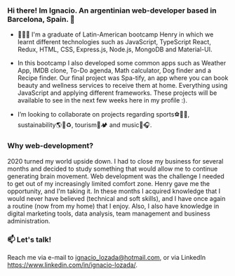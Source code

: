 ### Hi there! Im Ignacio. An argentinian web-developer based in Barcelona, Spain. 👋

-   👨🏽‍💻 I'm a graduate of Latin-American bootcamp Henry in which we learnt different technologies such as JavaScript, TypeScript React, Redux, HTML, CSS, Express.js, Node.js, MongoDB and Material-UI. 
- In this bootcamp I also developed some common apps such as Weather App, IMDB clone, To-Do agenda, Math calculator, Dog finder and a Recipe finder. Our final project was Spa-tify, an app where you can book beauty and wellness services to receive them at home. Everything using JavaScript and applying different frameworks. These projects will be available to see in the next few weeks here in my profile :).

- I’m looking to collaborate on projects regarding sports⚽🏉🏀, sustainability🌎🌱♻️, tourism🏨🏕️  and music🎸🎧. 

### Why web-development?
  2020 turned my world upside down. I had to close my business for several months and decided to study something that would allow me to continue generating brain movement. Web development was the challenge I needed to get out of my increasingly limited comfort zone. Henry gave me the opportunity, and I'm taking it. In these  months I acquired knowledge that I would never have believed (technical and soft skills), and I have once again a routine (now from my home) that I enjoy. Also, I also have knowledge in digital marketing tools, data analysis, team management and business administration.

### 📫 Let's talk!
Reach me via e-mail to ignacio_lozada@hotmail.com, or via LinkedIn https://www.linkedin.com/in/ignacio-lozada/. 


